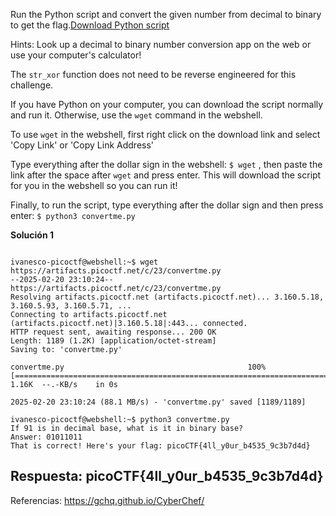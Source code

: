 
Run the Python script and convert the given number from decimal to binary to get the flag.[Download Python script](https://artifacts.picoctf.net/c/23/convertme.py)


Hints:
Look up a decimal to binary number conversion app on the web or use your computer's calculator!

The `str_xor` function does not need to be reverse engineered for this challenge.

If you have Python on your computer, you can download the script normally and run it. Otherwise, use the `wget` command in the webshell.

To use `wget` in the webshell, first right click on the download link and select 'Copy Link' or 'Copy Link Address'

Type everything after the dollar sign in the webshell: `$ wget` , then paste the link after the space after `wget` and press enter. This will download the script for you in the webshell so you can run it!

Finally, to run the script, type everything after the dollar sign and then press enter: `$ python3 convertme.py`



**Solución 1**

```

ivanesco-picoctf@webshell:~$ wget https://artifacts.picoctf.net/c/23/convertme.py
--2025-02-20 23:10:24--  https://artifacts.picoctf.net/c/23/convertme.py
Resolving artifacts.picoctf.net (artifacts.picoctf.net)... 3.160.5.18, 3.160.5.93, 3.160.5.71, ...
Connecting to artifacts.picoctf.net (artifacts.picoctf.net)|3.160.5.18|:443... connected.
HTTP request sent, awaiting response... 200 OK
Length: 1189 (1.2K) [application/octet-stream]
Saving to: 'convertme.py'

convertme.py                                         100%[=====================================================================================================================>]   1.16K  --.-KB/s    in 0s      

2025-02-20 23:10:24 (88.1 MB/s) - 'convertme.py' saved [1189/1189]

ivanesco-picoctf@webshell:~$ python3 convertme.py 
If 91 is in decimal base, what is it in binary base?
Answer: 01011011
That is correct! Here's your flag: picoCTF{4ll_y0ur_b4535_9c3b7d4d}

```


## Respuesta: **picoCTF{4ll_y0ur_b4535_9c3b7d4d}**


Referencias: https://gchq.github.io/CyberChef/